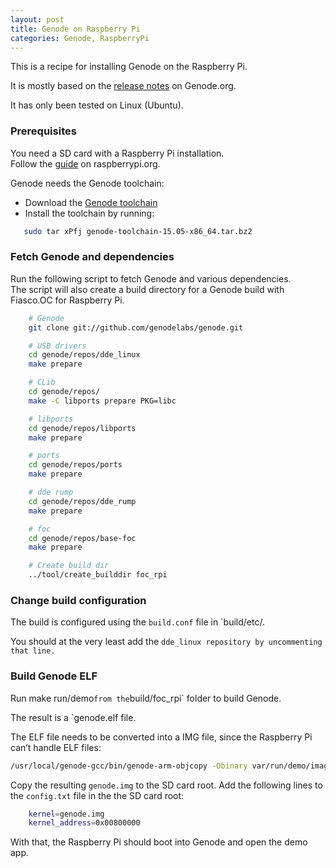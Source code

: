 ```yaml
---
layout: post
title: Genode on Raspberry Pi
categories: Genode, RaspberryPi
---
```

This is a recipe for installing Genode on the Raspberry Pi.
<!-- more-->

It is mostly based on the <a href='http://genode.org/documentation/release-notes/13.11#Raspberry_Pi'>release notes</a> on Genode.org.


It has only been tested on Linux (Ubuntu).

### Prerequisites
You need a SD card with a Raspberry Pi installation.<br>
Follow the <a href='https://www.raspberrypi.org/documentation/installation/installing-images/README.md'>guide</a> on raspberrypi.org.


Genode needs the Genode toolchain:

- Download the <a href='http://sourceforge.net/projects/genode/files/genode-toolchain/15.05/genode-toolchain-15.05-x86_64.tar.bz2/download'>Genode toolchain</a>
- Install the toolchain by running:

```bash
   sudo tar xPfj genode-toolchain-15.05-x86_64.tar.bz2
```

### Fetch Genode and dependencies
Run the following script to fetch Genode and various dependencies.<br>
The script will also create a build directory for a Genode build with Fiasco.OC for Raspberry Pi.


```bash
	# Genode
	git clone git://github.com/genodelabs/genode.git

	# USB drivers
	cd genode/repos/dde_linux
	make prepare

	# CLib
	cd genode/repos/
	make -C libports prepare PKG=libc

	# libports
	cd genode/repos/libports
	make prepare

	# ports
	cd genode/repos/ports
	make prepare

	# dde rump
	cd genode/repos/dde_rump
	make prepare

	# foc
	cd genode/repos/base-foc
	make prepare

	# Create build dir
	../tool/create_builddir foc_rpi

```


### Change build configuration
The build is configured using the `build.conf` file in `build/etc/.

You should at the very least add the `dde_linux repository by uncommenting that line.`

### Build Genode ELF
Run make run/demo` from the `build/foc_rpi` folder to build  Genode.

The result is a `genode.elf file.


The ELF file needs to be converted into a IMG file, since the Raspberry Pi can’t handle ELF files:


```bash
/usr/local/genode-gcc/bin/genode-arm-objcopy -Obinary var/run/demo/image.elf genode.img
```


Copy the resulting `genode.img` to the SD card root.
Add the following lines to the `config.txt` file in the the SD card root:

```bash
	kernel=genode.img
	kernel_address=0x00800000
```


With that, the Raspberry Pi should boot into Genode and open the demo app.
